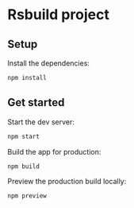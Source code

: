 # Rsbuild project

## Setup

Install the dependencies:

```bash
npm install
```

## Get started

Start the dev server:

```bash
npm start
```

Build the app for production:

```bash
npm build
```

Preview the production build locally:

```bash
npm preview
```
